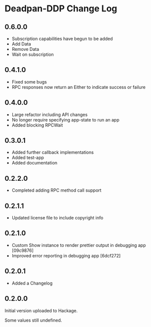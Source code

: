 # Deadpan-DDP Change Log

## 0.6.0.0

* Subscription capabilities have begun to be added
* Add Data
* Remove Data
* Wait on subscription

## 0.4.1.0

* Fixed some bugs
* RPC responses now return an Either to indicate success or failure

## 0.4.0.0

* Large refactor including API changes
* No longer require specifying app-state to run an app
* Added blocking RPCWait

## 0.3.0.1

* Added further callback implementations
* Added test-app
* Added documentation

## 0.2.2.0

* Completed adding RPC method call support

## 0.2.1.1

* Updated license file to include copyright info

## 0.2.1.0

* Custom Show instance to render prettier output in debugging app [09c9876]
* Improved error reporting in debugging app [6dcf272]

## 0.2.0.1

* Added a Changelog

## 0.2.0.0

Initial version uploaded to Hackage.

Some values still undefined.
